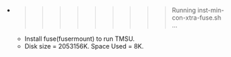 * >>>>>>>>> Running inst-min-con-xtra-fuse.sh ...
  * Install fuse(fusermount) to run TMSU.
  * Disk size = 2053156K. Space Used = 8K.
